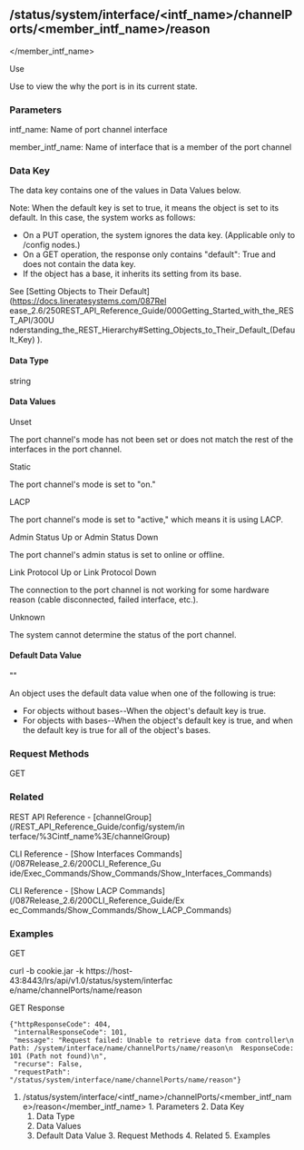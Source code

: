 ## /status/system/interface/<intf_name>/channelPorts/<member_intf_name>/reason
</member_intf_name>

Use

Use to view the why the port is in its current state.

### Parameters

intf_name: Name of port channel interface

member_intf_name: Name of interface that is a member of the port channel

### Data Key

The data key contains one of the values in Data Values below.

Note: When the default key is set to true, it means the object is set to its
default. In this case, the system works as follows:

  * On a PUT operation, the system ignores the data key. (Applicable only to /config nodes.)
  * On a GET operation, the response only contains "default": True and does not contain the data key.
  * If the object has a base, it inherits its setting from its base.

See [Setting Objects to Their Default](https://docs.lineratesystems.com/087Rel
ease_2.6/250REST_API_Reference_Guide/000Getting_Started_with_the_REST_API/300U
nderstanding_the_REST_Hierarchy#Setting_Objects_to_Their_Default_(Default_Key)
).

#### Data Type

string

#### Data Values

Unset

The port channel's mode has not been set or does not match the rest of the
interfaces in the port channel.

Static

The port channel's mode is set to "on."

LACP

The port channel's mode is set to "active," which means it is using LACP.

Admin Status Up or Admin Status Down

The port channel's admin status is set to online or offline.

Link Protocol Up or Link Protocol Down

The connection to the port channel is not working for some hardware reason
(cable disconnected, failed interface, etc.).

Unknown

The system cannot determine the status of the port channel.

#### Default Data Value

""

An object uses the default data value when one of the following is true:

  * For objects without bases--When the object's default key is true.
  * For objects with bases--When the object's default key is true, and when the default key is true for all of the object's bases.

### Request Methods

GET

### Related

REST API Reference - [channelGroup](/REST_API_Reference_Guide/config/system/in
terface/%3Cintf_name%3E/channelGroup)

CLI Reference - [Show Interfaces Commands](/087Release_2.6/200CLI_Reference_Gu
ide/Exec_Commands/Show_Commands/Show_Interfaces_Commands)

CLI Reference - [Show LACP Commands](/087Release_2.6/200CLI_Reference_Guide/Ex
ec_Commands/Show_Commands/Show_LACP_Commands)

### Examples

GET

curl -b cookie.jar -k https://host-43:8443/lrs/api/v1.0/status/system/interfac
e/name/channelPorts/name/reason

GET Response

    
    {"httpResponseCode": 404,
     "internalResponseCode": 101,
     "message": "Request failed: Unable to retrieve data from controller\n  Path: /system/interface/name/channelPorts/name/reason\n  ResponseCode: 101 (Path not found)\n",
     "recurse": False,
     "requestPath": "/status/system/interface/name/channelPorts/name/reason"}
    

  1. /status/system/interface/<intf_name>/channelPorts/<member_intf_name>/reason</member_intf_name>
    1. Parameters
    2. Data Key
      1. Data Type
      2. Data Values
      3. Default Data Value
    3. Request Methods
    4. Related
    5. Examples

